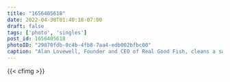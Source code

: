 ```yaml
---
title: "1656405618"
date: 2022-04-30T01:40:18-07:00
draft: false
tags: ['photo', 'singles']
post_id: 1656405618
photoID: "29870fdb-0c4b-4fb8-7aa4-edb002bfbc00"
caption: "Alan Lovewell, Founder and CEO of Real Good Fish, cleans a salmon caught while recreational fishing on April 29, 2022."
---
```


{{< cfimg >}}